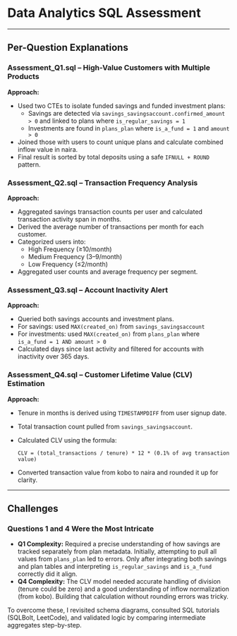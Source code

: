 
# Data Analytics SQL Assessment

---

## Per-Question Explanations

### Assessment_Q1.sql – High-Value Customers with Multiple Products
**Approach:**
- Used two CTEs to isolate funded savings and funded investment plans:
  - Savings are detected via `savings_savingsaccount.confirmed_amount > 0` and linked to plans where `is_regular_savings = 1`
  - Investments are found in `plans_plan` where `is_a_fund = 1` and `amount > 0`
- Joined those with users to count unique plans and calculate combined inflow value in naira.
- Final result is sorted by total deposits using a safe `IFNULL + ROUND` pattern.

### Assessment_Q2.sql – Transaction Frequency Analysis
**Approach:**
- Aggregated savings transaction counts per user and calculated transaction activity span in months.
- Derived the average number of transactions per month for each customer.
- Categorized users into:
  - High Frequency (≥10/month)
  - Medium Frequency (3–9/month)
  - Low Frequency (≤2/month)
- Aggregated user counts and average frequency per segment.

### Assessment_Q3.sql – Account Inactivity Alert
**Approach:**
- Queried both savings accounts and investment plans.
- For savings: used `MAX(created_on)` from `savings_savingsaccount`
- For investments: used `MAX(created_on)` from `plans_plan` where `is_a_fund = 1 AND amount > 0`
- Calculated days since last activity and filtered for accounts with inactivity over 365 days.

### Assessment_Q4.sql – Customer Lifetime Value (CLV) Estimation
**Approach:**
- Tenure in months is derived using `TIMESTAMPDIFF` from user signup date.
- Total transaction count pulled from `savings_savingsaccount`.
- Calculated CLV using the formula:

  ```
  CLV = (total_transactions / tenure) * 12 * (0.1% of avg transaction value)
  ```

- Converted transaction value from kobo to naira and rounded it up for clarity.

---

## Challenges

### Questions 1 and 4 Were the Most Intricate
- **Q1 Complexity:** Required a precise understanding of how savings are tracked separately from plan metadata. Initially, attempting to pull all values from `plans_plan` led to errors. Only after integrating both savings and plan tables and interpreting `is_regular_savings` and `is_a_fund` correctly did it align.
- **Q4 Complexity:** The CLV model needed accurate handling of division (tenure could be zero) and a good understanding of inflow normalization (from kobo). Building that calculation without rounding errors was tricky.

To overcome these, I revisited schema diagrams, consulted SQL tutorials (SQLBolt, LeetCode), and validated logic by comparing intermediate aggregates step-by-step.


